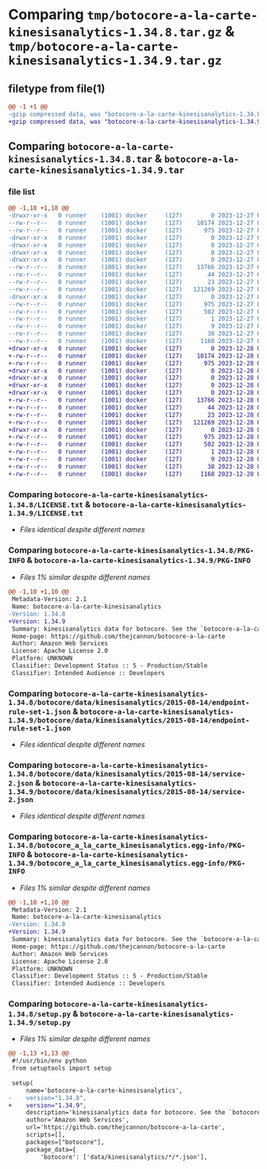 # Comparing `tmp/botocore-a-la-carte-kinesisanalytics-1.34.8.tar.gz` & `tmp/botocore-a-la-carte-kinesisanalytics-1.34.9.tar.gz`

## filetype from file(1)

```diff
@@ -1 +1 @@
-gzip compressed data, was "botocore-a-la-carte-kinesisanalytics-1.34.8.tar", last modified: Wed Dec 27 01:06:48 2023, max compression
+gzip compressed data, was "botocore-a-la-carte-kinesisanalytics-1.34.9.tar", last modified: Thu Dec 28 01:06:50 2023, max compression
```

## Comparing `botocore-a-la-carte-kinesisanalytics-1.34.8.tar` & `botocore-a-la-carte-kinesisanalytics-1.34.9.tar`

### file list

```diff
@@ -1,18 +1,18 @@
-drwxr-xr-x   0 runner    (1001) docker     (127)        0 2023-12-27 01:06:48.615333 botocore-a-la-carte-kinesisanalytics-1.34.8/
--rw-r--r--   0 runner    (1001) docker     (127)    10174 2023-12-27 01:06:48.000000 botocore-a-la-carte-kinesisanalytics-1.34.8/LICENSE.txt
--rw-r--r--   0 runner    (1001) docker     (127)      975 2023-12-27 01:06:48.615333 botocore-a-la-carte-kinesisanalytics-1.34.8/PKG-INFO
-drwxr-xr-x   0 runner    (1001) docker     (127)        0 2023-12-27 01:06:48.611333 botocore-a-la-carte-kinesisanalytics-1.34.8/botocore/
-drwxr-xr-x   0 runner    (1001) docker     (127)        0 2023-12-27 01:06:48.611333 botocore-a-la-carte-kinesisanalytics-1.34.8/botocore/data/
-drwxr-xr-x   0 runner    (1001) docker     (127)        0 2023-12-27 01:06:48.611333 botocore-a-la-carte-kinesisanalytics-1.34.8/botocore/data/kinesisanalytics/
-drwxr-xr-x   0 runner    (1001) docker     (127)        0 2023-12-27 01:06:48.611333 botocore-a-la-carte-kinesisanalytics-1.34.8/botocore/data/kinesisanalytics/2015-08-14/
--rw-r--r--   0 runner    (1001) docker     (127)    13766 2023-12-27 01:06:29.000000 botocore-a-la-carte-kinesisanalytics-1.34.8/botocore/data/kinesisanalytics/2015-08-14/endpoint-rule-set-1.json
--rw-r--r--   0 runner    (1001) docker     (127)       44 2023-12-27 01:06:29.000000 botocore-a-la-carte-kinesisanalytics-1.34.8/botocore/data/kinesisanalytics/2015-08-14/examples-1.json
--rw-r--r--   0 runner    (1001) docker     (127)       23 2023-12-27 01:06:29.000000 botocore-a-la-carte-kinesisanalytics-1.34.8/botocore/data/kinesisanalytics/2015-08-14/paginators-1.json
--rw-r--r--   0 runner    (1001) docker     (127)   121269 2023-12-27 01:06:29.000000 botocore-a-la-carte-kinesisanalytics-1.34.8/botocore/data/kinesisanalytics/2015-08-14/service-2.json
-drwxr-xr-x   0 runner    (1001) docker     (127)        0 2023-12-27 01:06:48.615333 botocore-a-la-carte-kinesisanalytics-1.34.8/botocore_a_la_carte_kinesisanalytics.egg-info/
--rw-r--r--   0 runner    (1001) docker     (127)      975 2023-12-27 01:06:48.000000 botocore-a-la-carte-kinesisanalytics-1.34.8/botocore_a_la_carte_kinesisanalytics.egg-info/PKG-INFO
--rw-r--r--   0 runner    (1001) docker     (127)      502 2023-12-27 01:06:48.000000 botocore-a-la-carte-kinesisanalytics-1.34.8/botocore_a_la_carte_kinesisanalytics.egg-info/SOURCES.txt
--rw-r--r--   0 runner    (1001) docker     (127)        1 2023-12-27 01:06:48.000000 botocore-a-la-carte-kinesisanalytics-1.34.8/botocore_a_la_carte_kinesisanalytics.egg-info/dependency_links.txt
--rw-r--r--   0 runner    (1001) docker     (127)        9 2023-12-27 01:06:48.000000 botocore-a-la-carte-kinesisanalytics-1.34.8/botocore_a_la_carte_kinesisanalytics.egg-info/top_level.txt
--rw-r--r--   0 runner    (1001) docker     (127)       38 2023-12-27 01:06:48.615333 botocore-a-la-carte-kinesisanalytics-1.34.8/setup.cfg
--rw-r--r--   0 runner    (1001) docker     (127)     1168 2023-12-27 01:06:48.000000 botocore-a-la-carte-kinesisanalytics-1.34.8/setup.py
+drwxr-xr-x   0 runner    (1001) docker     (127)        0 2023-12-28 01:06:50.190344 botocore-a-la-carte-kinesisanalytics-1.34.9/
+-rw-r--r--   0 runner    (1001) docker     (127)    10174 2023-12-28 01:06:49.000000 botocore-a-la-carte-kinesisanalytics-1.34.9/LICENSE.txt
+-rw-r--r--   0 runner    (1001) docker     (127)      975 2023-12-28 01:06:50.190344 botocore-a-la-carte-kinesisanalytics-1.34.9/PKG-INFO
+drwxr-xr-x   0 runner    (1001) docker     (127)        0 2023-12-28 01:06:50.186344 botocore-a-la-carte-kinesisanalytics-1.34.9/botocore/
+drwxr-xr-x   0 runner    (1001) docker     (127)        0 2023-12-28 01:06:50.186344 botocore-a-la-carte-kinesisanalytics-1.34.9/botocore/data/
+drwxr-xr-x   0 runner    (1001) docker     (127)        0 2023-12-28 01:06:50.186344 botocore-a-la-carte-kinesisanalytics-1.34.9/botocore/data/kinesisanalytics/
+drwxr-xr-x   0 runner    (1001) docker     (127)        0 2023-12-28 01:06:50.186344 botocore-a-la-carte-kinesisanalytics-1.34.9/botocore/data/kinesisanalytics/2015-08-14/
+-rw-r--r--   0 runner    (1001) docker     (127)    13766 2023-12-28 01:06:26.000000 botocore-a-la-carte-kinesisanalytics-1.34.9/botocore/data/kinesisanalytics/2015-08-14/endpoint-rule-set-1.json
+-rw-r--r--   0 runner    (1001) docker     (127)       44 2023-12-28 01:06:26.000000 botocore-a-la-carte-kinesisanalytics-1.34.9/botocore/data/kinesisanalytics/2015-08-14/examples-1.json
+-rw-r--r--   0 runner    (1001) docker     (127)       23 2023-12-28 01:06:26.000000 botocore-a-la-carte-kinesisanalytics-1.34.9/botocore/data/kinesisanalytics/2015-08-14/paginators-1.json
+-rw-r--r--   0 runner    (1001) docker     (127)   121269 2023-12-28 01:06:26.000000 botocore-a-la-carte-kinesisanalytics-1.34.9/botocore/data/kinesisanalytics/2015-08-14/service-2.json
+drwxr-xr-x   0 runner    (1001) docker     (127)        0 2023-12-28 01:06:50.190344 botocore-a-la-carte-kinesisanalytics-1.34.9/botocore_a_la_carte_kinesisanalytics.egg-info/
+-rw-r--r--   0 runner    (1001) docker     (127)      975 2023-12-28 01:06:50.000000 botocore-a-la-carte-kinesisanalytics-1.34.9/botocore_a_la_carte_kinesisanalytics.egg-info/PKG-INFO
+-rw-r--r--   0 runner    (1001) docker     (127)      502 2023-12-28 01:06:50.000000 botocore-a-la-carte-kinesisanalytics-1.34.9/botocore_a_la_carte_kinesisanalytics.egg-info/SOURCES.txt
+-rw-r--r--   0 runner    (1001) docker     (127)        1 2023-12-28 01:06:50.000000 botocore-a-la-carte-kinesisanalytics-1.34.9/botocore_a_la_carte_kinesisanalytics.egg-info/dependency_links.txt
+-rw-r--r--   0 runner    (1001) docker     (127)        9 2023-12-28 01:06:50.000000 botocore-a-la-carte-kinesisanalytics-1.34.9/botocore_a_la_carte_kinesisanalytics.egg-info/top_level.txt
+-rw-r--r--   0 runner    (1001) docker     (127)       38 2023-12-28 01:06:50.190344 botocore-a-la-carte-kinesisanalytics-1.34.9/setup.cfg
+-rw-r--r--   0 runner    (1001) docker     (127)     1168 2023-12-28 01:06:49.000000 botocore-a-la-carte-kinesisanalytics-1.34.9/setup.py
```

### Comparing `botocore-a-la-carte-kinesisanalytics-1.34.8/LICENSE.txt` & `botocore-a-la-carte-kinesisanalytics-1.34.9/LICENSE.txt`

 * *Files identical despite different names*

### Comparing `botocore-a-la-carte-kinesisanalytics-1.34.8/PKG-INFO` & `botocore-a-la-carte-kinesisanalytics-1.34.9/PKG-INFO`

 * *Files 1% similar despite different names*

```diff
@@ -1,10 +1,10 @@
 Metadata-Version: 2.1
 Name: botocore-a-la-carte-kinesisanalytics
-Version: 1.34.8
+Version: 1.34.9
 Summary: kinesisanalytics data for botocore. See the `botocore-a-la-carte` package for more info.
 Home-page: https://github.com/thejcannon/botocore-a-la-carte
 Author: Amazon Web Services
 License: Apache License 2.0
 Platform: UNKNOWN
 Classifier: Development Status :: 5 - Production/Stable
 Classifier: Intended Audience :: Developers
```

### Comparing `botocore-a-la-carte-kinesisanalytics-1.34.8/botocore/data/kinesisanalytics/2015-08-14/endpoint-rule-set-1.json` & `botocore-a-la-carte-kinesisanalytics-1.34.9/botocore/data/kinesisanalytics/2015-08-14/endpoint-rule-set-1.json`

 * *Files identical despite different names*

### Comparing `botocore-a-la-carte-kinesisanalytics-1.34.8/botocore/data/kinesisanalytics/2015-08-14/service-2.json` & `botocore-a-la-carte-kinesisanalytics-1.34.9/botocore/data/kinesisanalytics/2015-08-14/service-2.json`

 * *Files identical despite different names*

### Comparing `botocore-a-la-carte-kinesisanalytics-1.34.8/botocore_a_la_carte_kinesisanalytics.egg-info/PKG-INFO` & `botocore-a-la-carte-kinesisanalytics-1.34.9/botocore_a_la_carte_kinesisanalytics.egg-info/PKG-INFO`

 * *Files 1% similar despite different names*

```diff
@@ -1,10 +1,10 @@
 Metadata-Version: 2.1
 Name: botocore-a-la-carte-kinesisanalytics
-Version: 1.34.8
+Version: 1.34.9
 Summary: kinesisanalytics data for botocore. See the `botocore-a-la-carte` package for more info.
 Home-page: https://github.com/thejcannon/botocore-a-la-carte
 Author: Amazon Web Services
 License: Apache License 2.0
 Platform: UNKNOWN
 Classifier: Development Status :: 5 - Production/Stable
 Classifier: Intended Audience :: Developers
```

### Comparing `botocore-a-la-carte-kinesisanalytics-1.34.8/setup.py` & `botocore-a-la-carte-kinesisanalytics-1.34.9/setup.py`

 * *Files 1% similar despite different names*

```diff
@@ -1,13 +1,13 @@
 #!/usr/bin/env python
 from setuptools import setup
 
 setup(
     name='botocore-a-la-carte-kinesisanalytics',
-    version="1.34.8",
+    version="1.34.9",
     description='kinesisanalytics data for botocore. See the `botocore-a-la-carte` package for more info.',
     author='Amazon Web Services',
     url='https://github.com/thejcannon/botocore-a-la-carte',
     scripts=[],
     packages=["botocore"],
     package_data={
         'botocore': ['data/kinesisanalytics/*/*.json'],
```

